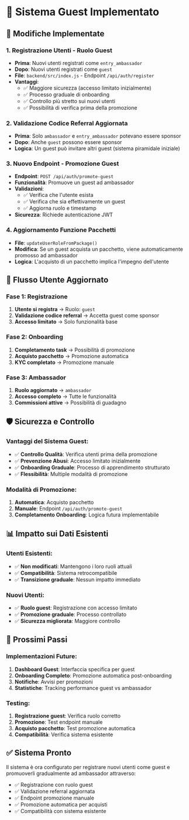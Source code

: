 # 👤 Sistema Guest Implementato

## 🎯 Modifiche Implementate

### **1. Registrazione Utenti - Ruolo Guest**
- **Prima**: Nuovi utenti registrati come `entry_ambassador`
- **Dopo**: Nuovi utenti registrati come `guest`
- **File**: `backend/src/index.js` - Endpoint `/api/auth/register`
- **Vantaggi**:
  - ✅ Maggiore sicurezza (accesso limitato inizialmente)
  - ✅ Processo graduale di onboarding
  - ✅ Controllo più stretto sui nuovi utenti
  - ✅ Possibilità di verifica prima della promozione

### **2. Validazione Codice Referral Aggiornata**
- **Prima**: Solo `ambassador` e `entry_ambassador` potevano essere sponsor
- **Dopo**: Anche `guest` possono essere sponsor
- **Logica**: Un guest può invitare altri guest (sistema piramidale iniziale)

### **3. Nuovo Endpoint - Promozione Guest**
- **Endpoint**: `POST /api/auth/promote-guest`
- **Funzionalità**: Promuove un guest ad ambassador
- **Validazioni**:
  - ✅ Verifica che l'utente esista
  - ✅ Verifica che sia effettivamente un guest
  - ✅ Aggiorna ruolo e timestamp
- **Sicurezza**: Richiede autenticazione JWT

### **4. Aggiornamento Funzione Pacchetti**
- **File**: `updateUserRoleFromPackage()`
- **Modifica**: Se un guest acquista un pacchetto, viene automaticamente promosso ad ambassador
- **Logica**: L'acquisto di un pacchetto implica l'impegno dell'utente

## 🔄 Flusso Utente Aggiornato

### **Fase 1: Registrazione**
1. **Utente si registra** → Ruolo: `guest`
2. **Validazione codice referral** → Accetta guest come sponsor
3. **Accesso limitato** → Solo funzionalità base

### **Fase 2: Onboarding**
1. **Completamento task** → Possibilità di promozione
2. **Acquisto pacchetto** → Promozione automatica
3. **KYC completato** → Promozione manuale

### **Fase 3: Ambassador**
1. **Ruolo aggiornato** → `ambassador`
2. **Accesso completo** → Tutte le funzionalità
3. **Commissioni attive** → Possibilità di guadagno

## 🛡️ Sicurezza e Controllo

### **Vantaggi del Sistema Guest:**
- ✅ **Controllo Qualità**: Verifica utenti prima della promozione
- ✅ **Prevenzione Abusi**: Accesso limitato inizialmente
- ✅ **Onboarding Graduale**: Processo di apprendimento strutturato
- ✅ **Flessibilità**: Multiple modalità di promozione

### **Modalità di Promozione:**
1. **Automatica**: Acquisto pacchetto
2. **Manuale**: Endpoint `/api/auth/promote-guest`
3. **Completamento Onboarding**: Logica futura implementabile

## 📊 Impatto sui Dati Esistenti

### **Utenti Esistenti:**
- ✅ **Non modificati**: Mantengono i loro ruoli attuali
- ✅ **Compatibilità**: Sistema retrocompatibile
- ✅ **Transizione graduale**: Nessun impatto immediato

### **Nuovi Utenti:**
- ✅ **Ruolo guest**: Registrazione con accesso limitato
- ✅ **Promozione graduale**: Processo controllato
- ✅ **Sicurezza migliorata**: Maggiore controllo

## 🚀 Prossimi Passi

### **Implementazioni Future:**
1. **Dashboard Guest**: Interfaccia specifica per guest
2. **Onboarding Completo**: Promozione automatica post-onboarding
3. **Notifiche**: Avvisi per promozioni
4. **Statistiche**: Tracking performance guest vs ambassador

### **Testing:**
1. **Registrazione guest**: Verifica ruolo corretto
2. **Promozione**: Test endpoint manuale
3. **Acquisto pacchetto**: Test promozione automatica
4. **Compatibilità**: Verifica sistema esistente

## ✅ Sistema Pronto

Il sistema è ora configurato per registrare nuovi utenti come guest e promuoverli gradualmente ad ambassador attraverso:
- ✅ Registrazione con ruolo guest
- ✅ Validazione referral aggiornata
- ✅ Endpoint promozione manuale
- ✅ Promozione automatica per acquisti
- ✅ Compatibilità con sistema esistente 